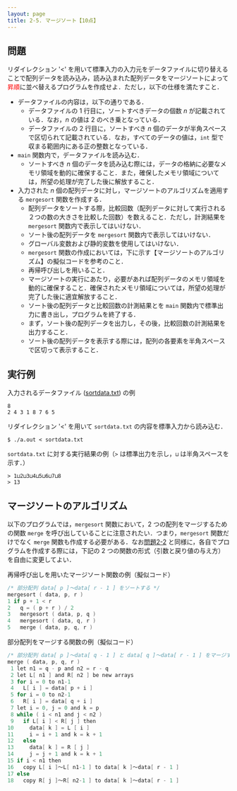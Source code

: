 ```yaml
---
layout: page
title: 2-5. マージソート【10点】
---
```


## 問題
リダイレクション '<' を用いて標準入力の入力元をデータファイルに切り替えることで配列データを読み込み，読み込まれた配列データをマージソートによって<font color="red">昇順</font>に並べ替えるプログラムを作成せよ．ただし，以下の仕様を満たすこと．

- データファイルの内容は，以下の通りである．
  - データファイルの 1 行目に，ソートすべきデータの個数 $n$ が記載されている．なお，$n$ の値は 2 のべき乗となっている．
  - データファイルの 2 行目に，ソートすべき $n$ 個のデータが半角スペースで区切られて記載されている．なお，すべてのデータの値は，`int` 型で収まる範囲内にある正の整数となっている．
- `main` 関数内で，データファイルを読み込む．
  - ソートすべき $n$ 個のデータを読み込む際には，データの格納に必要なメモリ領域を動的に確保すること．また，確保したメモリ領域については，所望の処理が完了した後に解放すること．
- 入力された $n$ 個の配列データに対し，マージソートのアルゴリズムを適用する `mergesort` 関数を作成する．
  - 配列データをソートする際，比較回数（配列データに対して実行される２つの数の大きさを比較した回数）を数えること．ただし，計測結果を `mergesort` 関数内で表示してはいけない． 
  - ソート後の配列データを `mergesort` 関数内で表示してはいけない．
  - グローバル変数および静的変数を使用してはいけない．
  - `mergesort` 関数の作成においては，下に示す【マージソートのアルゴリズム】の擬似コードを参考のこと．
  - 再帰呼び出しを用いること．
  - マージソートの実行にあたり，必要があれば配列データのメモリ領域を動的に確保すること．確保されたメモリ領域については，所望の処理が完了した後に適宜解放すること．
  - ソート後の配列データと比較回数の計測結果とを `main` 関数内で標準出力に書き出し，プログラムを終了する．
  - まず，ソート後の配列データを出力し，その後，比較回数の計測結果を出力すること．
  - ソート後の配列データを表示する際には，配列の各要素を半角スペースで区切って表示すること．

## 実行例
入力されるデータファイル ([sortdata.txt](./sortdata.txt)) の例

```
8
2 4 3 1 8 7 6 5
```

リダイレクション '<' を用いて `sortdata.txt` の内容を標準入力から読み込む．

```
$ ./a.out < sortdata.txt
```

`sortdata.txt` に対する実行結果の例（`>` は標準出力を示し，`⊔` は半角スペースを示す．）

```
> 1⊔2⊔3⊔4⊔5⊔6⊔7⊔8
> 13
```

## マージソートのアルゴリズム
以下のプログラムでは，`mergesort` 関数において，2 つの配列をマージするための関数 `merge` を呼び出していることに注意されたい．つまり，`mergesort` 関数だけでなく `merge` 関数も作成する必要がある．なお[問題2-2](p22.html "問題2-2") と同様に，各自でプログラムを作成する際には，下記の 2 つの関数の形式（引数と戻り値の与え方）を自由に変更してよい．

再帰呼び出しを用いたマージソート関数の例（擬似コード）

```c
/* 部分配列 data[ p ]～data[ r - 1 ] をソートする */
mergesort ( data, p, r )
1 if p + 1 < r
2   q = ( p + r ) / 2
3   mergesort ( data, p, q )
4   mergesort ( data, q, r )
5   merge ( data, p, q, r )
```

部分配列をマージする関数の例（擬似コード）

```c
/* 部分配列 data[ p ]～data[ q - 1 ] と data[ q ]～data[ r - 1 ] をマージする */
merge ( data, p, q, r )
 1 let n1 = q - p and n2 = r - q
 2 let L[ n1 ] and R[ n2 ] be new arrays
 3 for i = 0 to n1-1
 4   L[ i ] = data[ p + i ]
 5 for i = 0 to n2-1
 6   R[ i ] = data[ q + i ]
 7 let i = 0, j = 0 and k = p
 8 while ( i < n1 and j < n2 )
 9   if L[ i ] < R[ j ] then 
10     data[ k ] = L [ i ]
11     i = i + 1 and k = k + 1
12   else
13     data[ k ] = R [ j ]
14     j = j + 1 and k = k + 1
15 if i < n1 then
16   copy L[ i ]～L[ n1-1 ] to data[ k ]～data[ r - 1 ]
17 else
18   copy R[ j ]～R[ n2-1 ] to data[ k ]～data[ r - 1 ]
```
